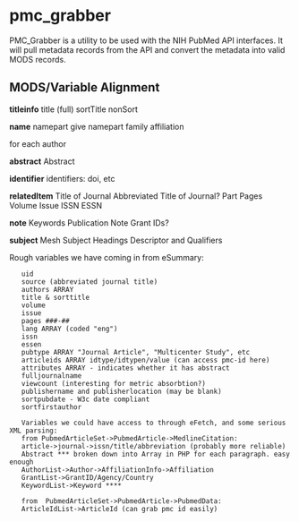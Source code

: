 # pmc_grabber

PMC_Grabber is a utility to be used with the NIH PubMed API interfaces. 
It will pull metadata records from the API and convert the metadata into valid
MODS records.


## MODS/Variable Alignment

**titleinfo**
title (full)
sortTitle
nonSort

**name**
namepart give
namepart family
affiliation

for each author

**abstract**
Abstract

**identifier**
identifiers: doi, etc

**relatedItem**
Title of Journal
Abbreviated Title of Journal?
     Part
         Pages
         Volume
         Issue
ISSN
ESSN

**note**
Keywords
Publication Note
Grant IDs?

**subject**
Mesh Subject Headings Descriptor and Qualifiers


Rough variables we have coming in from eSummary:
 ```
    uid
    source (abbreviated journal title)
    authors ARRAY
    title & sorttitle
    volume
    issue
    pages ###-##
    lang ARRAY (coded "eng")
    issn
    essen
    pubtype ARRAY "Journal Article", "Multicenter Study", etc
    articleids ARRAY idtype/idtypen/value (can access pmc-id here)
    attributes ARRAY - indicates whether it has abstract
    fulljournalname
    viewcount (interesting for metric absorbtion?)
    publishername and publisherlocation (may be blank)
    sortpubdate - W3c date compliant
    sortfirstauthor
    
    Variables we could have access to through eFetch, and some serious XML parsing:
    from PubmedArticleSet->PubmedArticle->MedlineCitation:
    article->journal->issn/title/abbreviation (probably more reliable)
    Abstract *** broken down into Array in PHP for each paragraph. easy enough
    AuthorList->Author->AffiliationInfo->Affiliation
    GrantList->GrantID/Agency/Country
    KeywordList->Keyword ****
    
    from  PubmedArticleSet->PubmedArticle->PubmedData:
    ArticleIdList->ArticleId (can grab pmc id easily)

```